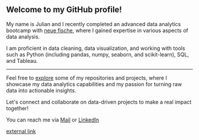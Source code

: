 ## Welcome to my GitHub profile! ##
My name is Julian and I recently completed an advanced data analytics bootcamp with [neue fische](www.neuefische.de), where I gained expertise in various aspects of data analysis. 

I am proficient in data cleaning, data visualization, and working with tools such as Python (including pandas, numpy, seaborn, and scikit-learn), SQL, and Tableau.

---

Feel free to [explore](https://github.com/Jappler85/my_projects) some of my repositories and projects, where I showcase my data analytics capabilities and my passion for turning raw data into actionable insights. 

Let's connect and collaborate on data-driven projects to make a real impact together!

You can reach me via [Mail](mailto:jappler85@googlemail.com) or [LinkedIn](https://www.linkedin.com/in/julianappler/)


<a href="www.neuefische.de" target="_blank">external link</a>
